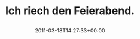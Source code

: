 ---
retweeted: false
source: <a href="http://itunes.apple.com/us/app/twitter/id409789998?mt=12" rel="nofollow">Twitter
  for Mac</a>
entities:
  hashtags: []
  symbols: []
  user_mentions: []
  urls:
  - url: http://t.co/QnE8q48
    expanded_url: http://twitpic.com/4ao9z5
    display_url: twitpic.com/4ao9z5
    indices:
    - '26'
    - '45'
display_text_range:
- '0'
- '45'
favorite_count: '0'
id_str: '48752402320457729'
truncated: false
retweet_count: '0'
id: '48752402320457729'
possibly_sensitive: false
created_at: Fri Mar 18 14:27:33 +0000 2011
favorited: false
full_text: Ich riech den Feierabend.
lang: de
quote_url: http://twitpic.com/4ao9z5
tags:
- pesos/twitter
date: '2011-03-18T14:27:33+00:00'
src: https://twitter.com/bascht/status/48752402320457729
original_url: https://twitter.com/bascht/status/48752402320457729
type: twitter_tweet
text: Ich riech den Feierabend.
title: 'Ich riech den Feierabend.

  '

---